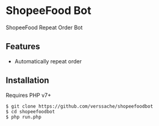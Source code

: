 # ShopeeFood Bot
ShopeeFood Repeat Order Bot

## Features
- Automatically repeat order
   
## Installation
Requires PHP v7+

```
$ git clone https://github.com/verssache/shopeefoodbot
$ cd shopeefoodbot
$ php run.php
```

